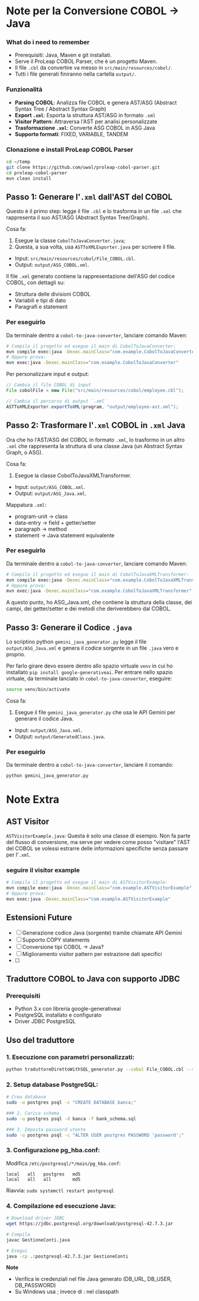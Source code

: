 # Note per la Conversione COBOL -> Java

### What do i need to remember
- Prerequisiti: Java, Maven e git installati.
- Serve il ProLeap COBOL Parser, che è un progetto Maven.
- Il file `.cbl` da convertire va messo in `src/main/resources/cobol/`.
- Tutti i file generati finiranno nella cartella `output/`.

### Funzionalità

- **Parsing COBOL**: Analizza file COBOL e genera AST/ASG (Abstract Syntax Tree / Abstract Syntax Graph)
- **Export `.xml`**: Esporta la struttura AST/ASG in formato `.xml`
- **Visitor Pattern**: Attraversa l'AST per analisi personalizzate
- **Trasformazione `.xml`**: Converte ASG COBOL in ASG Java
- **Supporto formati**: FIXED, VARIABLE, TANDEM


### Clonazione e install ProLeap COBOL Parser

```bash
cd ~/temp
git clone https://github.com/uwol/proleap-cobol-parser.git
cd proleap-cobol-parser
mvn clean install
```

## Passo 1: Generare l'`.xml` dall'AST del COBOL
Questo è il primo step: legge il file `.cbl` e lo trasforma in un file `.xml` che rappresenta il suo AST/ASG (Abstract Syntax Tree/Graph).


Cosa fa:
1. Esegue la classe `CobolToJavaConverter.java`;
2. Questa, a sua volta, usa `ASTToXMLExporter.java` per scrivere il file.

- Input: `src/main/resources/cobol/File_COBOL.cbl`.
- Output: `output/ASG_COBOL.xml`.

Il file `.xml` generato contiene la rappresentazione dell'ASG del codice COBOL, con dettagli su:
- Struttura delle divisioni COBOL
- Variabili e tipi di dato
- Paragrafi e statement

### Per eseguirlo
Da terminale dentro a `cobol-to-java-converter`, lanciare comando Maven:
```bash
# Compila il progetto ed esegue il main di CobolToJavaConverter:
mvn compile exec:java -Dexec.mainClass="com.example.CobolToJavaConverter"
# Oppure prova:
mvn exec:java -Dexec.mainClass="com.example.CobolToJavaConverter"
```
Per personalizzare input e output:
```java
// Cambia il file COBOL di input
File cobolFile = new File("src/main/resources/cobol/employee.cbl");

// Cambia il percorso di output `.xml`
ASTToXMLExporter.exportToXML(program, "output/employee-ast.xml");
```

## Passo 2: Trasformare l'`.xml` COBOL in `.xml` Java
Ora che ho l'AST/ASG del COBOL in formato `.xml`, lo trasformo in un altro `.xml` che rappresenta la struttura di una classe Java (un Abstract Syntax Graph, o ASG).

Cosa fa: 
1. Esegue la classe CobolToJavaXMLTransformer.

- Input: `output/ASG_COBOL.xml`.
- Output: `output/ASG_Java.xml`.

Mappatura `.xml`:
- program-unit → class
- data-entry → field + getter/setter  
- paragraph → method
- statement → Java statement equivalente

### Per eseguirlo
Da terminale dentro a `cobol-to-java-converter`, lanciare comando Maven:
```bash
# Compila il progetto ed esegue il main di CobolToJavaXMLTransformer:
mvn compile exec:java -Dexec.mainClass="com.example.CobolToJavaXMLTransformer"
# Oppure prova:
mvn exec:java -Dexec.mainClass="com.example.CobolToJavaXMLTransformer"
```
A questo punto, ho ASG_Java.xml, che contiene la struttura della classe, dei campi, dei getter/setter e dei metodi che deriverebbero dal COBOL.

## Passo 3: Generare il Codice `.java`
Lo scriptino python `gemini_java_generator.py` legge il file `output/ASG_Java.xml` e genera il codice sorgente in un file `.java` vero e proprio.

Per farlo girare devo essere dentro allo spazio virtuale `venv` in cui ho installato `pip install google-generativeai`.
Per entrare nello spazio virtuale, da terminale lanciato in `cobol-to-java-converter`, eseguire:
```bash
source venv/bin/activate
```

Cosa fa:
1. Esegue il file `gemini_java_generator.py` che usa le API Gemini per generare il codice Java.

- Input: `output/ASG_Java.xml`.
- Output: `output/GeneratedClass.java`.

### Per eseguirlo
Da terminale dentro a `cobol-to-java-converter`, lanciare il comando:
```bash
python gemini_java_generator.py
```

# Note Extra
## AST Visitor
`ASTVisitorExample.java`: Questa è solo una classe di esempio. Non fa parte del flusso di conversione, ma serve per vedere come posso "visitare" l'AST del COBOL se volessi estrarre delle informazioni specifiche senza passare per l'`.xml`.
### seguire il visitor example
```bash
# Compila il progetto ed esegue il main di ASTVisitorExample:
mvn compile exec:java -Dexec.mainClass="com.example.ASTVisitorExample"
# Oppure prova:
mvn exec:java -Dexec.mainClass="com.example.ASTVisitorExample"
```

## Estensioni Future

- [ ] Generazione codice Java (sorgente) tramite chiamate API Gemini
- [ ] Supporto COPY statements
- [ ] Conversione tipi COBOL → Java?
- [ ] Miglioramento visitor pattern per estrazione dati specifici
- [ ]

## Traduttore COBOL to Java con supporto JDBC

### Prerequisiti
- Python 3.x con libreria google-generativeai
- PostgreSQL installato e configurato
- Driver JDBC PostgreSQL

## Uso del traduttore

### 1. Esecuzione con parametri personalizzati:
```bash
python traduttoreDirettoWithSQL_generator.py --cobol File_COBOL.cbl --sql bank_schema.sql --output GestioneConti.java
```
### 2. Setup database PostgreSQL:

```bash
# Crea database
sudo -u postgres psql -c "CREATE DATABASE banca;"

### 2. Carica schema
sudo -u postgres psql -d banca -f bank_schema.sql

### 3. Imposta password utente
sudo -u postgres psql -c "ALTER USER postgres PASSWORD 'password';"
```
### 3. Configurazione pg_hba.conf:
Modifica `/etc/postgresql/*/main/pg_hba.conf`:

```plaintext
local   all   postgres   md5
local   all   all        md5
```

Riavvia: `sudo systemctl restart postgresql`

### 4. Compilazione ed esecuzione Java:

```bash
# Download driver JDBC
wget https://jdbc.postgresql.org/download/postgresql-42.7.3.jar

# Compila
javac GestioneConti.java

# Esegui
java -cp .:postgresql-42.7.3.jar GestioneConti
```

**Note**
- Verifica le credenziali nel file Java generato (DB_URL, DB_USER, DB_PASSWORD)
- Su Windows usa ; invece di : nel classpath